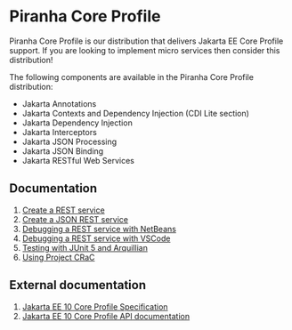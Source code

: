 # Piranha Core Profile

Piranha Core Profile is our distribution that delivers Jakarta EE Core Profile
support. If you are looking to implement micro services then consider this 
distribution!

The following components are available in the Piranha Core Profile distribution:

* Jakarta Annotations
* Jakarta Contexts and Dependency Injection (CDI Lite section)
* Jakarta Dependency Injection
* Jakarta Interceptors
* Jakarta JSON Processing
* Jakarta JSON Binding
* Jakarta RESTful Web Services

## Documentation

1. [Create a REST service](create_a_rest_service.html)
1. [Create a JSON REST service](create_a_json_rest_service.html)
1. [Debugging a REST service with NetBeans](debugging_a_rest_service_with_netbeans.html)
1. [Debugging a REST service with VSCode](debugging_a_rest_service_with_vscode.html)
1. [Testing with JUnit 5 and Arquillian](testing_with_junit5_and_arquillian.html)
1. [Using Project CRaC](using_project_crac.html)

## External documentation

1. [Jakarta EE 10 Core Profile Specification](https://jakarta.ee/specifications/coreprofile/10/jakarta-coreprofile-spec-10.0.pdf)
1. [Jakarta EE 10 Core Profile API documentation](https://jakarta.ee/specifications/coreprofile/10/apidocs/)
